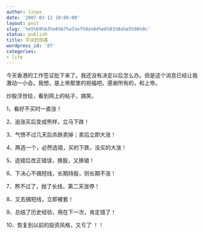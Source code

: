 ```yaml
---
author: linpx
date: '2007-03-12 10:06:00'
layout: post
slug: '%e5%b9%b3%e6%b7%a1%e7%9a%84%e6%83%8a%e5%96%9c'
status: publish
title: 平淡的惊喜
wordpress_id: '87'
categories:
- life
---
```


今天香港的工作签证批下来了。我还没有决定以后怎么办。但是这个消息已经让我激动一小会。我想，是上帝那里的祝福吧。感谢所有的，和上帝。

  
  
炒股浮世绘，看到网上的帖子，搞笑。

  

1，看好不买时一直涨！

2、追涨买后变成熊样，立马下跌！

3、气愤不过几天后杀跌卖掉；卖后立即大涨！

4、两选一个，必然选错，买的下跌，没买的大涨！

5、选错后改正错误，换股，又换错！

6、下决心不搞短线，长期持股，则长期不涨！

7、熬不过了，抛了长线，第二天涨停！

8、又去搞短线，立即被套！

9、总结了历史经验，用在下一次，肯定错了！

10、恢复到以前的投资风格，又亏了 ！！

